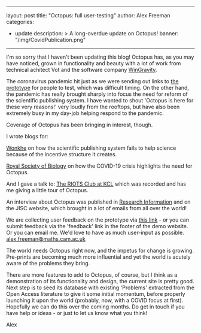 
---
layout: post
title: "Octopus: full user-testing"
author: Alex Freeman
categories:
  - update
description: >
  A long-overdue update on Octopus!
banner: "/img/CovidPublication.png"
---

I'm so sorry that I haven't been updating this blog! Octopus has, as you may have noticed, grown in functionality and beauty with a lot of work from technical achitect Vot and the software company [WinGravity](https://www.wingravity.com).

The coronavirus pandemic hit just as we were sending out links to [the prototype](demo.science-octopus.org) for people to test, which was difficult timing. On the other hand, the pandemic has really brought sharply into focus the need for reform of the scientific publishing system. I have wanted to shout 'Octopus is here for these very reasons!' very loudly from the rooftops, but have also been extremely busy in my day-job helping respond to the pandemic.

<!-- more -->

Coverage of Octopus has been bringing in interest, though.

I wrote blogs for:

[Wonkhe](https://wonkhe.com/blogs/the-journal-publication-system-betrays-the-purpose-of-science/?doing_wp_cron=1595415984.0445299148559570312500) on how the scientific publishing system fails to help science because of the incentive structure it creates.

[Royal Society of Biology](https://www.rsb.org.uk/component/content/article/159-biologist/opinion/2349-could-the-current-crisis-help-the-research-community-move-to-a-new-models-of-publishing?Itemid=531) on how the COVID-19 crisis highlights the need for Octopus.

And I gave a talk to:
[The RIOTS Club at KCL](https://www.youtube.com/watch?v=ZL2dUA7PPeE) which was recorded and has me giving a little tour of Octopus.

An interview about Octopus was published in [Research Information](https://www.researchinformation.info/company/octopus) and on the JISC website, which brought in a lot of emails from all over the world!

We are collecting user feedback on the prototype via [this link](https://forms.gle/17b2BTavgU2Vh4ti9) - or you can submit feedback via the 'feedback' link in the footer of the demo website. Or you can email me. We'd love to have as much user-input as possible. alex.freeman@maths.cam.ac.uk

The world needs Octopus right now, and the impetus for change is growing. Pre-prints are becoming much more influential and yet the world is acutely aware of the problems they bring.

There are more features to add to Octopus, of course, but I think as a demonstration of its functionality and design, the current site is pretty good. Next step is to seed its database with existing 'Problems' extracted from the Open Access literature to give it some initial momentum, before properly launching it upon the world (probably, now, with a COVID focus at first). Hopefully we can do this over the coming months. Do get in touch if you have help or ideas - or just to let us know what you think!

Alex
